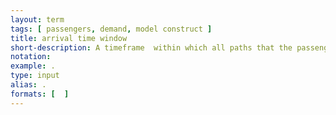```yaml
---
layout: term
tags: [ passengers, demand, model construct ]
title: arrival time window
short-description: A timeframe  within which all paths that the passenger considers must arrive at the destination
notation:
example: .
type: input
alias: .
formats: [  ]
---
```

